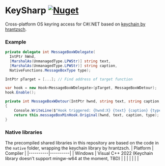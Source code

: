 # KeySharp [![Nuget](https://img.shields.io/nuget/v/MinSharp)](https://www.nuget.org/packages/MinSharp/)

Cross-platform OS keyring access for C#/.NET based on [keychain by hrantzsch](https://github.com/hrantzsch/keychain).

### Example

```csharp
private delegate int MessageBoxWDelegate(
  IntPtr hWnd,
  [MarshalAs(UnmanagedType.LPWStr)] string text,
  [MarshalAs(UnmanagedType.LPWStr)] string caption,
  NativeFunctions.MessageBoxType type);

IntPtr pTarget = [...]; // Find address of target function

var hook = new Hook<MessageBoxWDelegate>(pTarget, MessageBoxWDetour);
hook.Enable();

private int MessageBoxWDetour(IntPtr hwnd, string text, string caption, NativeFunctions.MessageBoxType type)
{
    Console.WriteLine($"Hook triggered: {hwnd:X} {text} {caption} {type}");
    return this.messageBoxMinHook.Original(hwnd, text, caption, type);
}
```

### Native libraries
The precompiled shared libraries in this repository are based on the code in the `native` folder, wrapping the keychain library by hrantzsch.
| Platform | Compiler |
|----------|----------|
| Windows  | Visual C++ 2022 (Keychain library doesn't support mingw-w64 at the moment, TBD) |
|          |          |
|          |          |

